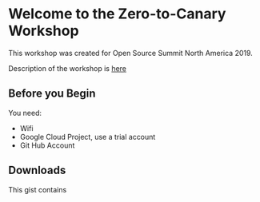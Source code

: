 # Welcome to the Zero-to-Canary Workshop

This workshop was created for Open Source Summit North America 2019.

Description of the workshop is [here](https://ossna19.sched.com/event/PVfZ)


## Before you Begin
You need:

- Wifi
- Google Cloud Project, use a trial account
- Git Hub Account


## Downloads
This gist contains 
